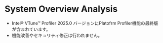 # System Overview Analysis
- Intel® VTune™ Profiler 2025.0 バージョンにPlatofrm Profiler機能の最終版が含まれています。
- 機能改善やセキュリティ修正は行われません。

